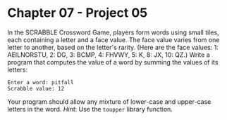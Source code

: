 # Chapter 07 - Project 05

In the SCRABBLE Crossword Game, players form words using small tiles, each containing a letter and a face value. The face value varies from one letter to another, based on the letter's rarity. (Here are the face values: 1: AEILNORSTU, 2: DG, 3: BCMP, 4: FHVWY, 5: K, 8: JX, 10: QZ.) Write a program that computes the value of a word by summing the values of its letters:

```
Enter a word: pitfall
Scrabble value: 12
```

Your program should allow any mixture of lower-case and upper-case letters in the word. _Hint_: Use the `toupper` library function.
